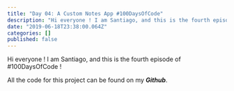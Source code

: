 ```yaml
---
title: "Day 04: A Custom Notes App #100DaysOfCode"
description: "Hi everyone ! I am Santiago, and this is the fourth episode of #100DaysOfCode !"
date: "2019-06-18T23:38:00.064Z"
categories: []
published: false
---
```


Hi everyone ! I am Santiago, and this is the fourth episode of #100DaysOfCode !

All the code for this project can be found on my **_Github_**.
